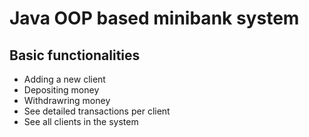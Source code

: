 # Java OOP based minibank system
## Basic functionalities
- Adding a new client
- Depositing money
- Withdrawring money
- See detailed transactions per client
- See all clients in the system
